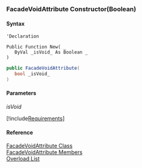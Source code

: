﻿### FacadeVoidAttribute Constructor(Boolean)

#### Syntax

```vbnet
'Declaration

Public Function New( _
   ByVal _isVoid_ As Boolean _
)
```

```csharp
public FacadeVoidAttribute( 
   bool _isVoid_
)
```

#### Parameters

_isVoid_

[!include[Requirements](../partials/requirements.md)]

#### Reference

[FacadeVoidAttribute Class](fcSDK~FChoice.Foundation.Clarify.Attributes.FacadeVoidAttribute.md)  
[FacadeVoidAttribute Members](fcSDK~FChoice.Foundation.Clarify.Attributes.FacadeVoidAttribute_members.md)  
[Overload List](fcSDK~FChoice.Foundation.Clarify.Attributes.FacadeVoidAttribute~_ctor.md)